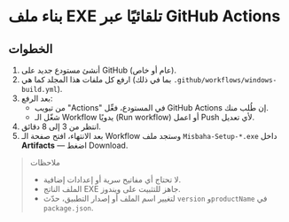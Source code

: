 
# بناء ملف EXE تلقائيًا عبر GitHub Actions

## الخطوات
1) أنشئ مستودع جديد على GitHub (عام أو خاص).
2) ارفع كل ملفات هذا المجلد كما هي (بما في ذلك `.github/workflows/windows-build.yml`).
3) بعد الرفع:
   - من تبويب "Actions" في المستودع، فعِّل GitHub Actions إن طُلب منك.
   - شغّل الـ Workflow يدويًا (Run workflow) أو اعمل Push لأي تعديل.
4) انتظر من 3 إلى 8 دقائق.
5) بعد الانتهاء، افتح صفحة الـ Workflow وستجد ملف `Misbaha-Setup-*.exe` داخل **Artifacts** — اضغط Download.

> ملاحظات
> - لا تحتاج أي مفاتيح سرية أو إعدادات إضافية.
> - الملف الناتج EXE جاهز للتثبيت على ويندوز.
> - لتغيير اسم الملف أو إصدار التطبيق، حدّث `version` و`productName` في `package.json`.
